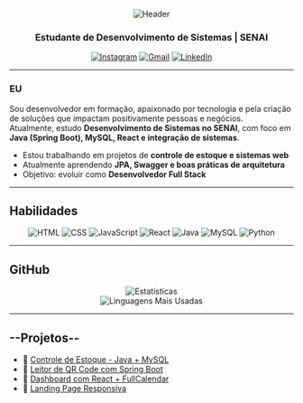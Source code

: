 <div align="center">

  ![Header](https://capsule-render.vercel.app/api?type=waving&color=0:00c6ff,100:0072ff&height=200&section=header&text=V1CT0RHUG0&fontSize=60&fontAlignY=35&animation=fadeIn&fontColor=ffffff)

  ###  Estudante de Desenvolvimento de Sistemas | SENAI

  [![Instagram](https://img.shields.io/badge/-@vh.santos_17-E4405F?style=for-the-badge&logo=instagram&logoColor=white)](https://instagram.com/vh.santos_17)
  [![Gmail](https://img.shields.io/badge/-victorhero53@gmail.com-D14836?style=for-the-badge&logo=gmail&logoColor=white)](mailto:victorhero53@gmail.com)
  [![LinkedIn](https://img.shields.io/badge/-Victor%20Hugo-0077B5?style=for-the-badge&logo=linkedin&logoColor=white)](https://linkedin.com/in/seu-perfil)

</div>

---

  ### EU
Sou desenvolvedor em formação, apaixonado por tecnologia e pela criação de soluções que impactam positivamente pessoas e negócios.  
Atualmente, estudo **Desenvolvimento de Sistemas no SENAI**, com foco em **Java (Spring Boot), MySQL, React e integração de sistemas**.  

- Estou trabalhando em projetos de **controle de estoque e sistemas web**  
- Atualmente aprendendo **JPA, Swagger e boas práticas de arquitetura**  
- Objetivo: evoluir como **Desenvolvedor Full Stack**  

---

## Habilidades 

<div align="center">

<img src="https://img.shields.io/badge/HTML5-E34F26?style=for-the-badge&logo=html5&logoColor=white" alt="HTML">
<img src="https://img.shields.io/badge/CSS3-1572B6?style=for-the-badge&logo=css3&logoColor=white" alt="CSS">
<img src="https://img.shields.io/badge/JavaScript-F7DF1E?style=for-the-badge&logo=javascript&logoColor=black" alt="JavaScript">
<img src="https://img.shields.io/badge/React-61DAFB?style=for-the-badge&logo=react&logoColor=black" alt="React">
<img src="https://img.shields.io/badge/Java-007396?style=for-the-badge&logo=java&logoColor=white" alt="Java">
<img src="https://img.shields.io/badge/MySQL-4479A1?style=for-the-badge&logo=mysql&logoColor=white" alt="MySQL">
<img src="https://img.shields.io/badge/Python-3776AB?style=for-the-badge&logo=python&logoColor=white" alt="Python">

</div>

---

## GitHub

<div align="center">

![Estatísticas](https://github-readme-stats.vercel.app/api?username=V1ct0rhugo22&show_icons=true&theme=tokyonight&hide_border=true&count_private=true)  
![Linguagens Mais Usadas](https://github-readme-stats.vercel.app/api/top-langs/?username=V1ct0rhugo22&layout=compact&theme=tokyonight&hide_border=true&exclude_repo=V1ct0rhugo22)

</div>

---

## --Projetos-- 

- 🔗 [Controle de Estoque - Java + MySQL](#)  
- 🔗 [Leitor de QR Code com Spring Boot](#)  
- 🔗 [Dashboard com React + FullCalendar](#)  
- 🔗 [Landing Page Responsiva](#)  


</div>
